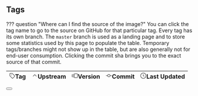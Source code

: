 ## Tags

??? question "Where can I find the source of the image?"
    You can click the tag name to go to the source on GitHub for that particular tag. Every tag has its own branch.
    The `master` branch is used as a landing page and to store some statistics used by this page to populate the table.
    Temporary tags/branches might not show up in the table, but are also generally not for end-user consumption.
    Clicking the commit sha brings you to the exact source of that commit.

<table id= "tags-table">
  <thead>
    <th style="white-space:nowrap;text-align:left;"><span class="twemoji"><svg xmlns="http://www.w3.org/2000/svg" xmlns:xlink="http://www.w3.org/1999/xlink" aria-hidden="true" focusable="false" width="1em" height="1em" style="-ms-transform: rotate(360deg); -webkit-transform: rotate(360deg); transform: rotate(360deg);" preserveAspectRatio="xMidYMid meet" viewBox="0 0 16 16"><path fill-rule="evenodd" d="M2.5 7.775V2.75a.25.25 0 0 1 .25-.25h5.025a.25.25 0 0 1 .177.073l6.25 6.25a.25.25 0 0 1 0 .354l-5.025 5.025a.25.25 0 0 1-.354 0l-6.25-6.25a.25.25 0 0 1-.073-.177zm-1.5 0V2.75C1 1.784 1.784 1 2.75 1h5.025c.464 0 .91.184 1.238.513l6.25 6.25a1.75 1.75 0 0 1 0 2.474l-5.026 5.026a1.75 1.75 0 0 1-2.474 0l-6.25-6.25A1.75 1.75 0 0 1 1 7.775zM6 5a1 1 0 1 0 0 2a1 1 0 0 0 0-2z" fill="#626262"/></svg></span>Tag</th>
    <th style="white-space:nowrap;text-align:left;"><span class="twemoji"><svg xmlns="http://www.w3.org/2000/svg" xmlns:xlink="http://www.w3.org/1999/xlink" aria-hidden="true" focusable="false" width="1em" height="1em" style="-ms-transform: rotate(360deg); -webkit-transform: rotate(360deg); transform: rotate(360deg);" preserveAspectRatio="xMidYMid meet" viewBox="0 0 16 16"><path fill-rule="evenodd" d="M3.22 9.78a.75.75 0 0 1 0-1.06l4.25-4.25a.75.75 0 0 1 1.06 0l4.25 4.25a.75.75 0 0 1-1.06 1.06L8 6.06L4.28 9.78a.75.75 0 0 1-1.06 0z" fill="#626262"/></svg></span>Upstream</th>
    <th style="white-space:nowrap;text-align:left;"><span class="twemoji"><svg xmlns="http://www.w3.org/2000/svg" xmlns:xlink="http://www.w3.org/1999/xlink" aria-hidden="true" focusable="false" width="1em" height="1em" style="-ms-transform: rotate(360deg); -webkit-transform: rotate(360deg); transform: rotate(360deg);" preserveAspectRatio="xMidYMid meet" viewBox="0 0 16 16"><path fill-rule="evenodd" d="M7.75 14A1.75 1.75 0 0 1 6 12.25v-8.5C6 2.784 6.784 2 7.75 2h6.5c.966 0 1.75.784 1.75 1.75v8.5A1.75 1.75 0 0 1 14.25 14h-6.5zm-.25-1.75c0 .138.112.25.25.25h6.5a.25.25 0 0 0 .25-.25v-8.5a.25.25 0 0 0-.25-.25h-6.5a.25.25 0 0 0-.25.25v8.5zM4.9 3.508a.75.75 0 0 1-.274 1.025a.25.25 0 0 0-.126.217v6.5a.25.25 0 0 0 .126.217a.75.75 0 0 1-.752 1.298A1.75 1.75 0 0 1 3 11.25v-6.5c0-.649.353-1.214.874-1.516a.75.75 0 0 1 1.025.274zM1.625 5.533a.75.75 0 1 0-.752-1.299A1.75 1.75 0 0 0 0 5.75v4.5c0 .649.353 1.214.874 1.515a.75.75 0 1 0 .752-1.298a.25.25 0 0 1-.126-.217v-4.5a.25.25 0 0 1 .126-.217z" fill="#626262"/></svg></span>Version</th>
    <th style="white-space:nowrap;text-align:left;"><span class="twemoji"><svg xmlns="http://www.w3.org/2000/svg" xmlns:xlink="http://www.w3.org/1999/xlink" aria-hidden="true" focusable="false" width="1em" height="1em" style="-ms-transform: rotate(360deg); -webkit-transform: rotate(360deg); transform: rotate(360deg);" preserveAspectRatio="xMidYMid meet" viewBox="0 0 16 16"><path fill-rule="evenodd" d="M10.5 7.75a2.5 2.5 0 1 1-5 0a2.5 2.5 0 0 1 5 0zm1.43.75a4.002 4.002 0 0 1-7.86 0H.75a.75.75 0 1 1 0-1.5h3.32a4.001 4.001 0 0 1 7.86 0h3.32a.75.75 0 1 1 0 1.5h-3.32z" fill="#626262"/></svg></span>Commit</th>
    <th style="white-space:nowrap;text-align:left;"><span class="twemoji"><svg xmlns="http://www.w3.org/2000/svg" xmlns:xlink="http://www.w3.org/1999/xlink" aria-hidden="true" focusable="false" width="1em" height="1em" style="-ms-transform: rotate(360deg); -webkit-transform: rotate(360deg); transform: rotate(360deg);" preserveAspectRatio="xMidYMid meet" viewBox="0 0 16 16"><path fill-rule="evenodd" d="M1.5 8a6.5 6.5 0 1 1 13 0a6.5 6.5 0 0 1-13 0zM8 0a8 8 0 1 0 0 16A8 8 0 0 0 8 0zm.5 4.75a.75.75 0 0 0-1.5 0v3.5a.75.75 0 0 0 .471.696l2.5 1a.75.75 0 0 0 .557-1.392L8.5 7.742V4.75z" fill="#626262"/></svg></span>Last Updated</th>
  </thead>
  <tbody>
  </tbody>
</table>

<div id="tags-admonition" class="admonition docker">
<div class="highlight" id="tags-codeblock"><pre id="__code_2"><span></span><button class="md-clipboard md-icon" title="Copy to clipboard" data-clipboard-target="#__code_2 > code"></button><code></code></pre></div>
</div>

<script type="text/javascript" src="https://ajax.googleapis.com/ajax/libs/jquery/3.5.1/jquery.min.js"></script>
<script type="text/javascript" src="/javascripts/loadJSON.js"></script>
